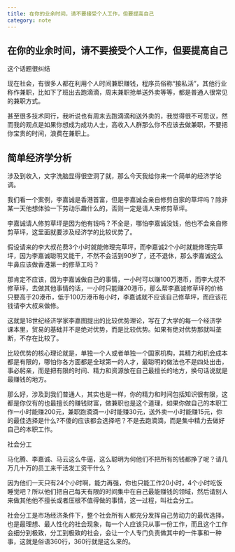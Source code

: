 ```yaml
---
title: 在你的业余时间，请不要接受个人工作，但要提高自己
category: note
---
```


## 在你的业余时间，请不要接受个人工作，但要提高自己

这个话题很纠结

现在社会，有很多人都在利用个人时间兼职赚钱，程序员俗称“接私活”，其他行业称作兼职，比如下了班出去跑滴滴，周末兼职抢单送外卖等等，都是普通人很常见的兼职方式。

甚至很多技术同行，我听说也有周末去跑滴滴和送外卖的，我觉得很不可思议，然而我的观点是如果你想成为成功人士，高收入人群那么你不应该去做兼职，不要把你宝贵的时间，浪费在兼职上。

## 简单经济学分析

涉及到收入，文字洗脑显得很空洞了就，那么今天我给你来一个简单的经济学论调。

我们看一个案例，李嘉诚是香港首富，但是李嘉诚会亲自修剪自家的草坪吗？除非某一天他想体验一下劳动乐趣什么的，否则一定是请人来修剪草坪。

李嘉诚请人修剪草坪是因为他有钱吗？不全是，哪怕李嘉诚没钱，他也不会亲自修剪草坪，这里面就要涉及经济学的比较优势了。

假设请来的李大叔花费3个小时就能修理完草坪，而李嘉诚2个小时就能修理完草坪，因为李嘉诚聪明又能干，不然不会活到90岁了，还不退休，那么李嘉诚这么牛鼻应该做香港第一的修草工吗？

那肯定不应该，因为李嘉诚做自己的事情，一小时可以赚100万港币，而李大叔不修草坪，去做其他事情的话，一小时只能赚20港币，那么帮李嘉诚修草坪的价格只要高于20港币，低于100万港币每小时，李嘉诚就不应该自己修草坪，而应该花钱请李大叔来做修。

这就是18世纪经济学家李嘉图提出的比较优势理论，写在了大学的每一个经济学课本里，贸易的基础并不是绝对优势，而是比较优势。如果有绝对优势那就叫垄断，不存在比较了。

比较优势的核心理论就是，单独一个人或者单独一个国家机构，其精力和机会成本都是有限的，哪怕你各方面都是全球第一的人才，最聪明的做法也不是四处出击，事必躬亲，而是把有限的时间、精力和资源放在自己最擅长的地方，换句话说就是最赚钱的地方。

那么好，涉及到我们普通人，其实也是一样，你的精力和时间包括知识很有限，这都是你仅有的也最擅长的赚钱财富，做兼职也是这个道理，如果你做自己的本职工作一小时能赚200元，兼职跑滴滴一小时能赚30元，送外卖一小时能赚15元，你的最佳选择是什么?不傻的应该都会选择吧？不是去跑滴滴，而是集中精力去做好自己的本职工作。

社会分工

马化腾、李嘉诚、马云这么牛逼，这么聪明为何他们不把所有的钱都挣了呢？请几万几十万的员工来干活发工资干什么？

因为他们一天只有24个小时啊，能力再强，你也只能工作20小时，4个小时吃饭睡觉吧？所以他们把自己每天有限的时间集中在自己最能赚钱的领域，然后请别人来做其他他不擅长或者压根不值得做的事情，这一过程，叫社会分工。

社会分工是市场经济条件下，整个社会所有人都充分发挥自己劳动力的最优选择，也是最理想、最人性化的社会现象，每一个人应该只从事一份工作，而且这个工作会细分到极致，分工到极致的社会，会让一个人专门负责做其中的一件事和一种事，这就是俗语360行，360行就是这么来的。
